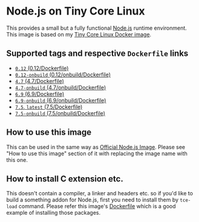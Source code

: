 Node.js on Tiny Core Linux
=========================

This provides a small but a fully functional [Node.js](https://nodejs.org/) runtime environment. This image is based on my [Tiny Core Linux Docker image](https://hub.docker.com/r/tatsushid/tinycore/).

## Supported tags and respective `Dockerfile` links

- [`0.12` (0.12/Dockerfile)](https://github.com/tatsushid/docker-tinycore-node/blob/master/0.12/Dockerfile)
- [`0.12-onbuild` (0.12/onbuild/Dockerfile)](https://github.com/tatsushid/docker-tinycore-node/blob/master/0.12/onbuild/Dockerfile)
- [`4.7` (4.7/Dockerfile)](https://github.com/tatsushid/docker-tinycore-node/blob/master/4.7/Dockerfile)
- [`4.7-onbuild` (4.7/onbuild/Dockerfile)](https://github.com/tatsushid/docker-tinycore-node/blob/master/4.7/onbuild/Dockerfile)
- [`6.9` (6.9/Dockerfile)](https://github.com/tatsushid/docker-tinycore-node/blob/master/6.9/Dockerfile)
- [`6.9-onbuild` (6.9/onbuild/Dockerfile)](https://github.com/tatsushid/docker-tinycore-node/blob/master/6.9/onbuild/Dockerfile)
- [`7.5`, `latest` (7.5/Dockerfile)][Latest Dockerfile]
- [`7.5-onbuild` (7.5/onbuild/Dockerfile)](https://github.com/tatsushid/docker-tinycore-node/blob/master/7.5/onbuild/Dockerfile)

## How to use this image

This can be used in the same way as [Official Node.js Image](https://hub.docker.com/_/node/). Please see "How to use this image" section of it with replacing the image name with this one.

## How to install C extension etc.

This doesn't contain a compiler, a linker and headers etc. so if you'd like to build a something addon for Node.js, first you need to install them by `tce-load` command. Please refer this image's [Dockerfile][Latest Dockerfile] which is a good example of installing those packages.

[Latest Dockerfile]: https://github.com/tatsushid/docker-tinycore-node/blob/master/7.5/Dockerfile
